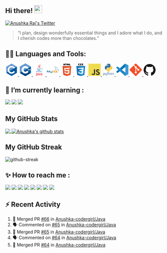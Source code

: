 ## Hi there! <img src="https://media.giphy.com/media/hvRJCLFzcasrR4ia7z/giphy.gif" width="25" height="25">
<p align="left">
<a href="https://twitter.com/AnushCodergirl" target="blank"><img src="https://img.shields.io/twitter/follow/AnushCodergirl?logo=twitter&style=for-the-badge" alt="Anushka Raj's Twitter" /></a>
</p>

<blockquote><q>I plan, design wonderfully essential things and I adore what I do, and I cherish codes more than chocolates.</q></blockquote>


## 👩‍💻  Languages and Tools:
<p align="left"> 
  <a href="https://www.cprogramming.com/" target="_blank" rel="noreferrer"> 
    <img src="https://raw.githubusercontent.com/devicons/devicon/master/icons/c/c-original.svg" alt="c" width="40" height="40"/>
  </a> 
  <a href="https://www.w3schools.com/cpp/" target="_blank" rel="noreferrer"> 
    <img src="https://raw.githubusercontent.com/devicons/devicon/master/icons/cplusplus/cplusplus-original.svg" alt="cplusplus" width="40" height="40"/> 
  </a> 
  <a href="https://www.java.com/en/" target="_blank" rel="noreferrer"> 
    <img src="https://raw.githubusercontent.com/devicons/devicon/master/icons/java/java-original-wordmark.svg" alt="java" width="40" height="40"/>
  </a> 
  <a href="https://www.mysql.com/" target="_blank" rel="noreferrer"> 
    <img src="https://raw.githubusercontent.com/devicons/devicon/master/icons/mysql/mysql-original-wordmark.svg" alt="mysql" width="40" height="40"/>
  </a> 
   <a href="https://www.w3.org/html/" target="_blank" rel="noreferrer"> 
     <img src="https://raw.githubusercontent.com/devicons/devicon/master/icons/html5/html5-original-wordmark.svg" alt="html5" width="40" height="40"/> </a>
  <a href="https://www.w3schools.com/css/" target="_blank" rel="noreferrer"> 
    <img src="https://raw.githubusercontent.com/devicons/devicon/master/icons/css3/css3-original-wordmark.svg" alt="css3" width="40" height="40"/> 
  </a> 
  <a href="https://www.javascript.com/" target="_blank" rel="noreferrer"> 
    <img src="https://raw.githubusercontent.com/devicons/devicon/master/icons/javascript/javascript-original.svg" alt="js" width="40" height="40"/>
  </a> 
  <a href="https://www.python.org/" target="_blank" rel="noreferrer"> 
    <img src="https://raw.githubusercontent.com/devicons/devicon/master/icons/python/python-original-wordmark.svg" alt="python" width="40" height="40"/>
  </a> 
  <a href="https://code.visualstudio.com/" target="_blank" rel="noreferrer"> 
    <img src="https://raw.githubusercontent.com/devicons/devicon/master/icons/vscode/vscode-original.svg" alt="vscode" width="40" height="40"/> 
  </a>
  <a href="https://git-scm.com/" target="_blank" rel="noreferrer"> 
    <img src="https://raw.githubusercontent.com/devicons/devicon/master/icons/git/git-original.svg" alt="git" width="40" height="40"/> 
  </a>
  <a href="https://github.com/" target="_blank" rel="noreferrer"> 
    <img src="https://raw.githubusercontent.com/devicons/devicon/master/icons/github/github-original.svg" alt="github" width="40" height="40"/> 
  </a>
</p>



## 🌱 I’m currently learning :

[<img src="https://img.icons8.com/color/48/000000/react-native.png"/>](https://reactjs.org/)
[<img src="https://img.icons8.com/color/48/000000/azure-1.png"/>](https://azure.microsoft.com/en-us/)
[<img src="https://img.icons8.com/color/48/000000/docker.png"/>](https://www.docker.com/)


## My GitHub Stats
<a href="https://github.com/Anushka-codergirl">
  <img align="center" src="https://github-readme-stats.vercel.app/api/top-langs/?username=Anushka-codergirl&theme=tokyonight&hide_langs_below=1" />
</a>
<a href="https://github.com/Anushka-codergirl">
 <img align="center" src="https://github-readme-stats.vercel.app/api?username=Anushka-codergirl&show_icons=true&theme=tokyonight&line_height=27" alt="Anushka's github stats"/>
</a>

## My GitHub Streak
![github-streak](https://github-readme-streak-stats.herokuapp.com/?user=Anushka-codergirl&theme=tokyonight)
 
## ✨ How to reach me : 

[<img src="https://img.icons8.com/bubbles/50/000000/gmail.png"/>](mailto:anushcodergirl@gmail.com)
[<img target="_blank" src="https://img.icons8.com/bubbles/50/000000/linkedin.png"/>](https://www.linkedin.com/in/Anushka-raj/) 
[<img target="_blank" src="https://img.icons8.com/bubbles/50/000000/github.png"/>](https://www.github.com/Anushka-codergirl/) 
[<img target="_blank" src="https://img.icons8.com/bubbles/50/undefined/twitter-circled.png"/>](https://www.twitter.com/AnushCodergirl/)
[<img target="_blank" src="https://img.icons8.com/bubbles/50/000000/facebook-new.png">](https://www.facebook.com/anush.codergirl/)
[<img target="_blank" src="https://img.icons8.com/bubbles/50/000000/instagram-new.png"/>](https://www.instagram.com/anush.codergirl/)
[<img target="_blank" src="https://img.icons8.com/bubbles/50/000000/discord-logo.png"/>](https://discord.com/users/anush.codergirl#8872)
[<img target="_blank" src="https://img.icons8.com/bubbles/50/000000/google-logo.png"/>](https://bit.ly/3o0wkSM)
 
## ⚡ Recent Activity
<!--START_SECTION:activity-->
1. 🎉 Merged PR [#66](https://github.com/Anushka-codergirl/Java/pull/66) in [Anushka-codergirl/Java](https://github.com/Anushka-codergirl/Java)
2. 🗣 Commented on [#65](https://github.com/Anushka-codergirl/Java/issues/65) in [Anushka-codergirl/Java](https://github.com/Anushka-codergirl/Java)
3. 🎉 Merged PR [#65](https://github.com/Anushka-codergirl/Java/pull/65) in [Anushka-codergirl/Java](https://github.com/Anushka-codergirl/Java)
4. 🗣 Commented on [#64](https://github.com/Anushka-codergirl/Java/issues/64) in [Anushka-codergirl/Java](https://github.com/Anushka-codergirl/Java)
5. 🎉 Merged PR [#64](https://github.com/Anushka-codergirl/Java/pull/64) in [Anushka-codergirl/Java](https://github.com/Anushka-codergirl/Java)
<!--END_SECTION:activity-->
 

